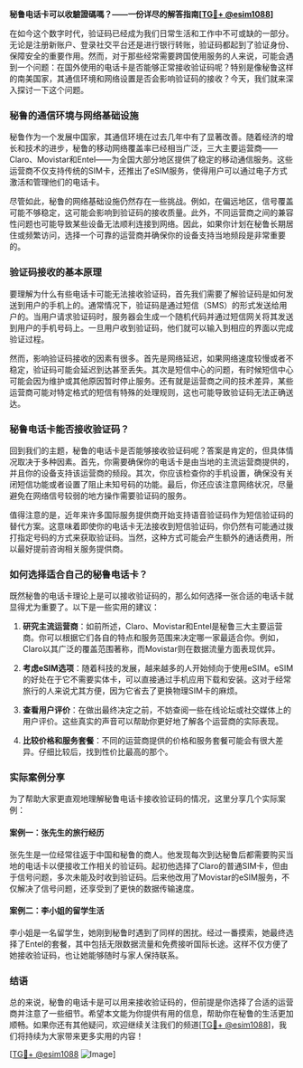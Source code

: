 **秘鲁电话卡可以收驗證碼嗎？——一份详尽的解答指南[[TG💪+ @esim1088](https://t.me/s/esim1088)]**

在如今这个数字时代，验证码已经成为我们日常生活和工作中不可或缺的一部分。无论是注册新账户、登录社交平台还是进行银行转账，验证码都起到了验证身份、保障安全的重要作用。然而，对于那些经常需要跨国使用服务的人来说，可能会遇到一个问题：在国外使用的电话卡是否能够正常接收验证码呢？特别是像秘鲁这样的南美国家，其通信环境和网络设置是否会影响验证码的接收？今天，我们就来深入探讨一下这个问题。

### 秘鲁的通信环境与网络基础设施

秘鲁作为一个发展中国家，其通信环境在过去几年中有了显著改善。随着经济的增长和技术的进步，秘鲁的移动网络覆盖率已经相当广泛，三大主要运营商——Claro、Movistar和Entel——为全国大部分地区提供了稳定的移动通信服务。这些运营商不仅支持传统的SIM卡，还推出了eSIM服务，使得用户可以通过电子方式激活和管理他们的电话卡。

尽管如此，秘鲁的网络基础设施仍然存在一些挑战。例如，在偏远地区，信号覆盖可能不够稳定，这可能会影响到验证码的接收质量。此外，不同运营商之间的兼容性问题也可能导致某些设备无法顺利连接到网络。因此，如果你计划在秘鲁长期居住或频繁访问，选择一个可靠的运营商并确保你的设备支持当地频段是非常重要的。

### 验证码接收的基本原理

要理解为什么有些电话卡可能无法接收验证码，首先我们需要了解验证码是如何发送到用户的手机上的。通常情况下，验证码是通过短信（SMS）的形式发送给用户的。当用户请求验证码时，服务器会生成一个随机代码并通过短信网关将其发送到用户的手机号码上。一旦用户收到验证码，他们就可以输入到相应的界面以完成验证过程。

然而，影响验证码接收的因素有很多。首先是网络延迟，如果网络速度较慢或者不稳定，验证码可能会延迟到达甚至丢失。其次是短信中心的问题，有时候短信中心可能会因为维护或其他原因暂时停止服务。还有就是运营商之间的技术差异，某些运营商可能对特定格式的短信有特殊的处理规则，这也可能导致验证码无法正确送达。

### 秘鲁电话卡能否接收验证码？

回到我们的主题，秘鲁的电话卡是否能够接收验证码呢？答案是肯定的，但具体情况取决于多种因素。首先，你需要确保你的电话卡是由当地的主流运营商提供的，并且你的设备支持该运营商的频段。其次，你应该检查你的手机设置，确保没有关闭短信功能或者设置了阻止未知号码的功能。最后，你还应该注意网络状况，尽量避免在网络信号较弱的地方操作需要验证码的服务。

值得注意的是，近年来许多国际服务提供商开始支持语音验证码作为短信验证码的替代方案。这意味着即使你的电话卡无法接收到短信验证码，你仍然有可能通过拨打指定号码的方式来获取验证码。当然，这种方式可能会产生额外的通话费用，所以最好提前咨询相关服务提供商。

### 如何选择适合自己的秘鲁电话卡？

既然秘鲁的电话卡理论上是可以接收验证码的，那么如何选择一张合适的电话卡就显得尤为重要了。以下是一些实用的建议：

1. **研究主流运营商**：如前所述，Claro、Movistar和Entel是秘鲁三大主要运营商。你可以根据它们各自的特点和服务范围来决定哪一家最适合你。例如，Claro以其广泛的覆盖范围著称，而Movistar则在数据流量方面表现优异。

2. **考虑eSIM选项**：随着科技的发展，越来越多的人开始倾向于使用eSIM。eSIM的好处在于它不需要实体卡，可以直接通过手机应用下载和安装。这对于经常旅行的人来说尤其方便，因为它省去了更换物理SIM卡的麻烦。

3. **查看用户评价**：在做出最终决定之前，不妨查阅一些在线论坛或社交媒体上的用户评价。这些真实的声音可以帮助你更好地了解各个运营商的实际表现。

4. **比较价格和服务套餐**：不同的运营商提供的价格和服务套餐可能会有很大差异。仔细比较后，找到性价比最高的那个。

### 实际案例分享

为了帮助大家更直观地理解秘鲁电话卡接收验证码的情况，这里分享几个实际案例：

#### 案例一：张先生的旅行经历
张先生是一位经常往返于中国和秘鲁的商人。他发现每次到达秘鲁后都需要购买当地的电话卡以便接收工作相关的验证码。起初他选择了Claro的普通SIM卡，但由于信号问题，多次未能及时收到验证码。后来他改用了Movistar的eSIM服务，不仅解决了信号问题，还享受到了更快的数据传输速度。

#### 案例二：李小姐的留学生活
李小姐是一名留学生，她刚到秘鲁时遇到了同样的困扰。经过一番摸索，她最终选择了Entel的套餐，其中包括无限数据流量和免费接听国际长途。这样不仅方便了她接收验证码，也让她能够随时与家人保持联系。

### 结语

总的来说，秘鲁的电话卡是可以用来接收验证码的，但前提是你选择了合适的运营商并注意了一些细节。希望本文能为你提供有用的信息，帮助你在秘鲁的生活更加顺畅。如果你还有其他疑问，欢迎继续关注我们的频道[[TG💪+ @esim1088](https://t.me/s/esim1088)]，我们将持续为大家带来更多实用的内容！

[[TG💪+ @esim1088](https://t.me/s/esim1088) ![Image](https://i.postimg.cc/4NQfJmqS/Snipaste-2025-05-13-00-14-12.png)]